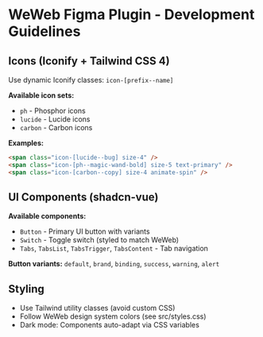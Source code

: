 # WeWeb Figma Plugin - Development Guidelines

## Icons (Iconify + Tailwind CSS 4)

Use dynamic Iconify classes: `icon-[prefix--name]`

**Available icon sets:**
- `ph` - Phosphor icons
- `lucide` - Lucide icons
- `carbon` - Carbon icons

**Examples:**
```html
<span class="icon-[lucide--bug] size-4" />
<span class="icon-[ph--magic-wand-bold] size-5 text-primary" />
<span class="icon-[carbon--copy] size-4 animate-spin" />
```

## UI Components (shadcn-vue)

**Available components:**
- `Button` - Primary UI button with variants
- `Switch` - Toggle switch (styled to match WeWeb)
- `Tabs`, `TabsList`, `TabsTrigger`, `TabsContent` - Tab navigation

**Button variants:** `default`, `brand`, `binding`, `success`, `warning`, `alert`

## Styling

- Use Tailwind utility classes (avoid custom CSS)
- Follow WeWeb design system colors (see src/styles.css)
- Dark mode: Components auto-adapt via CSS variables
